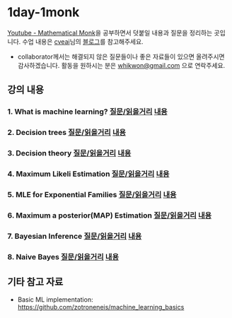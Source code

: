# 1day-1monk
[Youtube - Mathematical Monk](https://www.youtube.com/playlist?list=PLD0F06AA0D2E8FFBA)을 공부하면서 덧붙일 내용과 질문을 정리하는 곳입니다. 수업 내용은 [cveai](https://github.com/cveai)님의 [블로그](https://cveai.github.io/notes/2018/03/08/mm-ml.html)를 참고해주세요. 
- collaborator께서는 해결되지 않은 질문들이나 좋은 자료들이 있으면 올려주시면 감사하겠습니다. 활동을 원하시는 분은 whikwon@gmail.com 으로 연락주세요. 

## 강의 내용 
### 1. What is machine learning? [질문/읽을거리](./1.md) [내용](https://cveai.github.io/notes/2018/03/08/mm-ml-1.html)
### 2. Decision trees [질문/읽을거리](./2.md) [내용](https://cveai.github.io/notes/2018/03/16/mm-ml-2.html)
### 3. Decision theory [질문/읽을거리](./3.md) [내용](https://cveai.github.io/notes/2018/03/27/mm-ml-3.html)
### 4. Maximum Likeli Estimation [질문/읽을거리](./4.md) [내용](https://cveai.github.io/notes/2018/04/05/mm-ml-4.html)
### 5. MLE for Exponential Families [질문/읽을거리](./5.md) [내용](https://cveai.github.io/notes/2018/04/13/mm-ml-5.html)
### 6. Maximum a posterior(MAP) Estimation [질문/읽을거리](./6.md) [내용](https://cveai.github.io/notes/2018/04/18/mm-ml-6.html)
### 7. Bayesian Inference  [질문/읽을거리](./7.md) [내용](https://cveai.github.io/notes/2018/04/23/mm-ml-7.html)
### 8. Naive Bayes [질문/읽을거리](./8.md) [내용](https://cveai.github.io/notes/2018/05/16/mm-ml-8.html)

## 기타 참고 자료 
- Basic ML implementation: https://github.com/zotroneneis/machine_learning_basics

